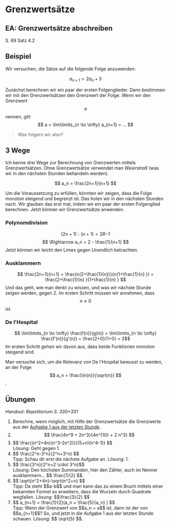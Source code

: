 # Grenzwertsätze

## EA: Grenzwertsätze abschreiben
S. 69 Satz 4.2

## Beispiel
Wir versuchen, die Sätze auf die folgende Folge anzuwenden:

$$ a_{n+1} = 2a_n +  3$$

Zunächst berechnen wir ein paar der ersten Folgenglieder.
Dann bestimmen wir mit den Grenzwertsätzen den Grenzwert der Folge. Wenn wir den Grenzwert $$ a $$ nennen, gilt:
$$ a = \lim\limits_{n \to \infty} a_{n+1} = ... $$

> Was folgern wir also?

## 3 Wege
Ich kenne drei Wege zur Berechnung von Grenzwerten mittels Grenzwertsätzen. Ohne Grenzwertsätze verwendet man *Weierstraß* (was wir in den nächsten Stunden behandeln werden).

$$ a_n = \frac{2n+1}{n+1} $$

Um die Voraussetzung zu erfüllen, könnten wir zeigen, dass die Folge monoton steigend und begrenzt ist. Das holen wir in den nächsten Stunden nach. Wir glauben das erst mal, indem wir ein paar der ersten Folgenglied berechnen. Jetzt können wir Grenzwertsätze anwenden.

### Polynomdivision
$$ (2n+1):(n+1) = 2 R {-1} $$
$$ \Rightarrow  a_n = 2 - \frac{1}{n+1} $$
Jetzt können wir leicht den Limes gegen Unendlich betrachten.

### Ausklammern
$$ \frac{2n+1}{n+1} = \frac{n(2+\frac{1}{n})}{n(1+\frac{1}{n} )} = \frac{2+\frac{1}{n} }{1+\frac{1}{n} } $$
Und das geht, wie man denkt zu wissen, und was wir nächste Stunde zeigen werden, gegen 2.
Im ersten Schritt müssen wir annehmen, dass $$ n \ne 0 $$  ist.
### De l'Hospital
$$ \lim\limits_{n \to \infty} \frac{f(n)}{g(n)} = \lim\limits_{n \to \infty} \frac{f'(n)}{g'(n)}  = \frac{2+0}{1+0} = 2$$
Im ersten Schritt gehen wir davon aus, dass beide Funktionen monoton steigend sind.

Man versuche sich, um die Relevanz von De l'Hospital bewusst zu werden, an der Folge $$ a_n = \frac{\ln(n)}{\sqrt{n}}  $$ .

## Übungen
*Handout: Repetitorium S. 330+331*

1. Berechne, wenn möglich, mit Hilfe der Grenzwertsätze die Grenzwerte aus der [Aufgabe 1 aus der letzten Stunde](folgenglieder.md).
2. $$ \frac{4n^9 + 2n^3}{4n^{10} + 2 n^3}  $$
3. <div class="aufgabe">$$ \frac{(n^2+4n)(n^3-2n^2)}{(5+n)(n^4-1)}  $$ <div class="loesung">Lösung: Geht gegen 1. </div></div>
4. <div class="aufgabe">$$ \frac{2^n-3^n}{2^n+3^n} $$ <div class="loesung">Tipp: Schau dir erst die nächste Aufgabe an. Lösung: 1.</div></div>
5. <div class="aufgabe">$$ \frac{3^n}{2^n+2 \cdot 3^n}$$ <div class="loesung">Lösung: Den höchsten Summanden, hier den Zähler, auch im Nenner ausklammern... $$ \frac{1}{2} $$.</div></div>
6. <div class="aufgabe">$$ \sqrt{n^2+4n}-\sqrt{n^2+n} $$ <div class="loesung">Tipp: Da steht $$a-b$$ und man kann das zu einem Bruch mittels einer bekannten Formel so erweitern, dass die Wurzeln durch Quadrate wegfallen. Lösung: $$\frac{3}{2} $$ </div></div>
7. <div class="aufgabe">$$ a_{n+1} = \frac{1}{2}(a_n + \frac{5}{a_n} )  $$<div class="loesung">Tipp: Wenn der Grenzwert von $$a_n = a$$ ist, dann ist der von $$a_{n+1}$$? So, und jetzt in die Aufgabe 1 aus der letzten Stunde schauen. Lösung: $$ \sqrt{5} $$.  </div></div> 

<!-- LS 262 -->
